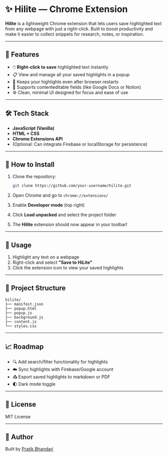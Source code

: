 # ✨ Hilite — Chrome Extension

**Hilite** is a lightweight Chrome extension that lets users save highlighted text from any webpage with just a right-click. Built to boost productivity and make it easier to collect snippets for research, notes, or inspiration.

---

## 📌 Features

- 🖱️ **Right-click to save** highlighted text instantly
- 📋 View and manage all your saved highlights in a popup
- 🧠 Keeps your highlights even after browser restarts
- 📝 Supports contenteditable fields (like Google Docs or Notion)
- ⚙️ Clean, minimal UI designed for focus and ease of use

---

## 🛠️ Tech Stack

- **JavaScript (Vanilla)**
- **HTML + CSS**
- **Chrome Extensions API**
- (Optional: Can integrate Firebase or localStorage for persistence)

---

## 🚀 How to Install

1. Clone the repository:
   ```bash
   git clone https://github.com/your-username/hilite.git
   ```

2. Open Chrome and go to `chrome://extensions/`

3. Enable **Developer mode** (top right)

4. Click **Load unpacked** and select the project folder

5. The **Hilite** extension should now appear in your toolbar!

---

## 🧪 Usage

1. Highlight any text on a webpage  
2. Right-click and select **"Save to HiLite"**
3. Click the extension icon to view your saved highlights

---

## 📂 Project Structure

```
hilite/
├── manifest.json
├── popup.html
├── popup.js
├── background.js
├── content.js
└── styles.css
```

---

## 📈 Roadmap

- 🔍 Add search/filter functionality for highlights
- ☁️ Sync highlights with Firebase/Google account
- 📤 Export saved highlights to markdown or PDF
- 🌓 Dark mode toggle

---

## 📄 License

MIT License

---

## 👤 Author

Built by [Pratik Bhandari](https://bhprtk.com)  
